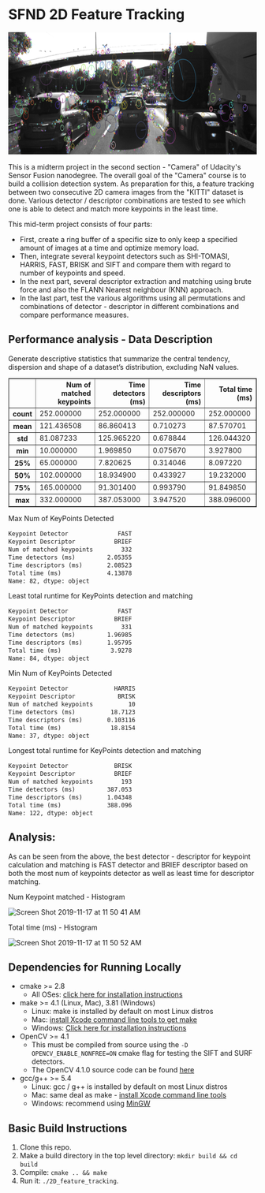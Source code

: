 # SFND 2D Feature Tracking

<img src="images/keypoints.png" width="820" height="248" />

This is a midterm project in the second section - "Camera" of Udacity's Sensor Fusion nanodegree. The overall goal of the "Camera" course is to build a collision detection system. As preparation for this, a feature tracking between two consecutive 2D camera images from the "KITTI" dataset is done. Various detector / descriptor combinations are tested to see which one is able to detect and match more keypoints in the least time. 


This mid-term project consists of four parts:

* First, create a ring buffer of a specific size to only keep a specified amount of images at a time and optimize memory load. 
* Then, integrate several keypoint detectors such as SHI-TOMASI, HARRIS, FAST, BRISK and SIFT and compare them with regard to number of keypoints and speed. 
* In the next part, several descriptor extraction and matching using brute force and also the FLANN Nearest neighbour (KNN) approach. 
* In the last part, test the various algorithms using all permutations and combinations of detector - descriptor in different combinations and compare performance measures. 


## Performance analysis - Data Description

Generate descriptive statistics that summarize the central tendency, dispersion and  shape of a dataset’s distribution, excluding NaN values.


<table border="1" class="dataframe">
  <thead>
    <tr style="text-align: right;">
      <th></th>
      <th>Num of matched keypoints</th>
      <th>Time detectors (ms)</th>
      <th>Time descriptors (ms)</th>
      <th>Total time (ms)</th>
    </tr>
  </thead>
  <tbody>
    <tr>
      <th>count</th>
      <td>252.000000</td>
      <td>252.000000</td>
      <td>252.000000</td>
      <td>252.000000</td>
    </tr>
    <tr>
      <th>mean</th>
      <td>121.436508</td>
      <td>86.860413</td>
      <td>0.710273</td>
      <td>87.570701</td>
    </tr>
    <tr>
      <th>std</th>
      <td>81.087233</td>
      <td>125.965220</td>
      <td>0.678844</td>
      <td>126.044320</td>
    </tr>
    <tr>
      <th>min</th>
      <td>10.000000</td>
      <td>1.969850</td>
      <td>0.075670</td>
      <td>3.927800</td>
    </tr>
    <tr>
      <th>25%</th>
      <td>65.000000</td>
      <td>7.820625</td>
      <td>0.314046</td>
      <td>8.097220</td>
    </tr>
    <tr>
      <th>50%</th>
      <td>102.000000</td>
      <td>18.934900</td>
      <td>0.433927</td>
      <td>19.232000</td>
    </tr>
    <tr>
      <th>75%</th>
      <td>165.000000</td>
      <td>91.301400</td>
      <td>0.993790</td>
      <td>91.849850</td>
    </tr>
    <tr>
      <th>max</th>
      <td>332.000000</td>
      <td>387.053000</td>
      <td>3.947520</td>
      <td>388.096000</td>
    </tr>
  </tbody>
</table>
</div>



Max Num of KeyPoints Detected




    Keypoint Detector              FAST
    Keypoint Descriptor           BRIEF
    Num of matched keypoints        332
    Time detectors (ms)         2.05355
    Time descriptors (ms)       2.08523
    Total time (ms)             4.13878
    Name: 82, dtype: object



Least total runtime for KeyPoints detection and matching




    Keypoint Detector              FAST
    Keypoint Descriptor           BRIEF
    Num of matched keypoints        331
    Time detectors (ms)         1.96985
    Time descriptors (ms)       1.95795
    Total time (ms)              3.9278
    Name: 84, dtype: object



Min Num of KeyPoints Detected




    Keypoint Detector             HARRIS
    Keypoint Descriptor            BRISK
    Num of matched keypoints          10
    Time detectors (ms)          18.7123
    Time descriptors (ms)       0.103116
    Total time (ms)              18.8154
    Name: 37, dtype: object



Longest total runtime for KeyPoints detection and matching




    Keypoint Detector             BRISK
    Keypoint Descriptor           BRIEF
    Num of matched keypoints        193
    Time detectors (ms)         387.053
    Time descriptors (ms)       1.04348
    Total time (ms)             388.096
    Name: 122, dtype: object



##  Analysis:

As can be seen from the above, the best detector - descriptor for keypoint calculation and matching is FAST detector and BRIEF descriptor based on both the most num of keypoints detector as well as least time for descriptor matching.

Num Keypoint matched - Histogram

![Screen Shot 2019-11-17 at 11 50 41 AM](https://user-images.githubusercontent.com/19183728/69013043-9ddfee00-0930-11ea-94d9-0e0e8b98dfdd.png)



Total time (ms) - Histogram 

![Screen Shot 2019-11-17 at 11 50 52 AM](https://user-images.githubusercontent.com/19183728/69013053-b18b5480-0930-11ea-8c84-0f45ff27abcb.png)




## Dependencies for Running Locally
* cmake >= 2.8
  * All OSes: [click here for installation instructions](https://cmake.org/install/)
* make >= 4.1 (Linux, Mac), 3.81 (Windows)
  * Linux: make is installed by default on most Linux distros
  * Mac: [install Xcode command line tools to get make](https://developer.apple.com/xcode/features/)
  * Windows: [Click here for installation instructions](http://gnuwin32.sourceforge.net/packages/make.htm)
* OpenCV >= 4.1
  * This must be compiled from source using the `-D OPENCV_ENABLE_NONFREE=ON` cmake flag for testing the SIFT and SURF detectors.
  * The OpenCV 4.1.0 source code can be found [here](https://github.com/opencv/opencv/tree/4.1.0)
* gcc/g++ >= 5.4
  * Linux: gcc / g++ is installed by default on most Linux distros
  * Mac: same deal as make - [install Xcode command line tools](https://developer.apple.com/xcode/features/)
  * Windows: recommend using [MinGW](http://www.mingw.org/)

## Basic Build Instructions

1. Clone this repo.
2. Make a build directory in the top level directory: `mkdir build && cd build`
3. Compile: `cmake .. && make`
4. Run it: `./2D_feature_tracking`.